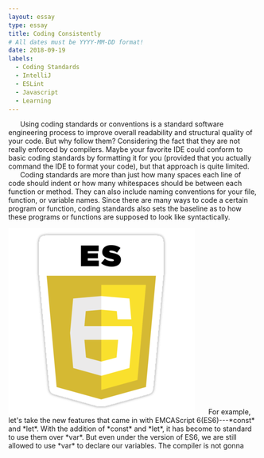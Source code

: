 ```yaml
---
layout: essay
type: essay
title: Coding Consistently
# All dates must be YYYY-MM-DD format!
date: 2018-09-19
labels:
  - Coding Standards
  - IntelliJ
  - ESLint 
  - Javascript
  - Learning
---
```

&nbsp;&nbsp;&nbsp;&nbsp;&nbsp;&nbsp;Using coding standards or conventions is a standard software engineering process to improve overall readability and structural quality of your code. But why follow them? Considering the fact that they are not really enforced by compilers. Maybe your favorite IDE could conform to basic coding standards by formatting it for you (provided that you actually command the IDE to format your code), but that approach is quite limited. 
&nbsp;&nbsp;&nbsp;&nbsp;&nbsp;&nbsp;Coding standards are more than just how many spaces each line of code should indent or how many whitespaces should be between each function or method. They can also include naming conventions for your file, function, or variable names. Since there are many ways to code a certain program or function, coding standards also sets the baseline as to how these programs or functions are supposed to look like syntactically. 

<img class="ui small right circular floated image" src="../images/es6.png">
&nbsp;&nbsp;&nbsp;&nbsp;&nbsp;&nbsp;For example, let's take the new features that came in with EMCAScript 6(ES6)---*const* and *let*. With the addition of *const* and *let*, it has become to standard to use them over *var*. But even under the version of ES6, we are still allowed to use *var* to declare our variables. The compiler is not gonna 

